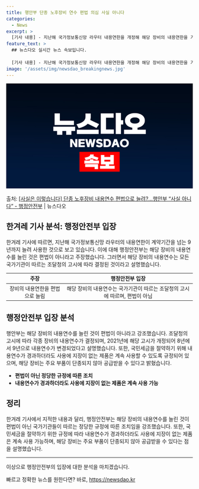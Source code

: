 ```yaml
---
title: 행안부 단종 노후장비 연수 편법 의심 사실 아니다
categories:
  - News
excerpt: >
  [기사 내용] - 지난해 국가정보통신망 라우터 내용연한을 개정해 해당 장비의 내용연한을 기존 8년에서 9년으…
feature_text: >
  ## 뉴스다오 실시간 뉴스 속보입니다.

  [기사 내용] - 지난해 국가정보통신망 라우터 내용연한을 개정해 해당 장비의 내용연한을 기존 8년에서 9년으…
image: '/assets/img/newsdao_breakingnews.jpg'
---
```


![뉴스다오 속보](/assets/img/newsdao_breakingnews.jpg)

<p>출처: <a href="https://newsdao.kr/2658" rel="dofollow">[사실은 이렇습니다] 단종 노후장비 내용연수 편법으로 늘려?…행안부 “사실 아니다” - 행정안전부</a> | 뉴스다오</p>

<h2 data-ke-size="size26">한겨레 기사 분석: 행정안전부 입장</h2>
<p data-ke-size="size16">한겨레 기사에 따르면, 지난해 국가정보통신망 라우터의 내용연한이 계약기간을 넘는 9년까지 늘려 사용한 것으로 보고 있습니다. 이에 대해 행정안전부는 해당 장비의 내용연수를 늘린 것은 편법이 아니라고 주장했습니다. 그러면서 해당 장비의 내용연수는 모든 국가기관이 따르는 조달청의 고시에 따라 결정된 것이라고 설명했습니다.</p>
<table>
<thead>
<tr>
<th style="text-align: center;">주장</th>
<th style="text-align: center;">행정안전부 입장</th>
</tr>
</thead>
<tbody>
<tr>
<td style="text-align: center;">장비의 내용연한을 편법으로 늘림</td>
<td style="text-align: center;">해당 장비의 내용연수는 국가기관이 따르는 조달청의 고시에 따르며, 편법이 아님</td>
</tr>
</tbody>
</table>
<h2 data-ke-size="size26">행정안전부 입장 분석</h2>
<p data-ke-size="size16">행안부는 해당 장비의 내용연수를 늘린 것이 편법이 아니라고 강조했습니다. 조달청의 고시에 따라 각종 장비의 내용연수가 결정되며, 2021년에 해당 고시가 개정되어 8년에서 9년으로 내용연수가 변경되었다고 설명했습니다. 또한, 국민세금을 절약하기 위해 내용연수가 경과하더라도 사용에 지장이 없는 제품은 계속 사용할 수 있도록 규정되어 있으며, 해당 장비는 주요 부품이 단종되지 않아 공급받을 수 있다고 밝혔습니다.</p>
<ul>
<li><b>편법이 아닌 정당한 규정에 따른 조치</b></li>
<li><b>내용연수가 경과하더라도 사용에 지장이 없는 제품은 계속 사용 가능</b></li>
</ul>
<h2 data-ke-size="size26">정리</h2>
<p data-ke-size="size16">한겨레 기사에서 지적한 내용과 달리, 행정안전부는 해당 장비의 내용연수를 늘린 것이 편법이 아닌 국가기관들이 따르는 정당한 규정에 따른 조치임을 강조했습니다. 또한, 국민세금을 절약하기 위한 규정에 따라 내용연수가 경과하더라도 사용에 지장이 없는 제품은 계속 사용 가능하며, 해당 장비는 주요 부품이 단종되지 않아 공급받을 수 있다는 점을 설명했습니다.</p>
<hr>
<p data-ke-size="size16">이상으로 행정안전부의 입장에 대한 분석을 마치겠습니다.</p> 

빠르고 정확한 뉴스를 원한다면? 바로, <a href="https://newsdao.kr" rel="dofollow">https://newsdao.kr</a>


